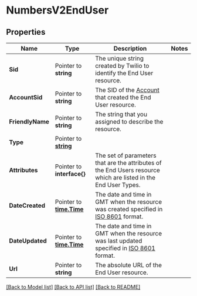 # NumbersV2EndUser

## Properties

Name | Type | Description | Notes
------------ | ------------- | ------------- | -------------
**Sid** | Pointer to **string** | The unique string created by Twilio to identify the End User resource. |
**AccountSid** | Pointer to **string** | The SID of the [Account](https://www.twilio.com/docs/iam/api/account) that created the End User resource. |
**FriendlyName** | Pointer to **string** | The string that you assigned to describe the resource. |
**Type** | Pointer to [**string**](EndUserEnumType.md) |  |
**Attributes** | Pointer to **interface{}** | The set of parameters that are the attributes of the End Users resource which are listed in the End User Types. |
**DateCreated** | Pointer to [**time.Time**](time.Time.md) | The date and time in GMT when the resource was created specified in [ISO 8601](https://en.wikipedia.org/wiki/ISO_8601) format. |
**DateUpdated** | Pointer to [**time.Time**](time.Time.md) | The date and time in GMT when the resource was last updated specified in [ISO 8601](https://en.wikipedia.org/wiki/ISO_8601) format. |
**Url** | Pointer to **string** | The absolute URL of the End User resource. |

[[Back to Model list]](../README.md#documentation-for-models) [[Back to API list]](../README.md#documentation-for-api-endpoints) [[Back to README]](../README.md)


